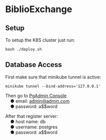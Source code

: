 # BiblioExchange

## Setup

To setup the K8S cluster just run:
```
bash ./deploy.sh
```

## Database Access

First make sure that minikube tunnel is active:

```
minikube tunnel --bind-address='127.0.0.1'
```

Then go to [PgAdmin Console](http://localhost:5050/browser/)  
&nbsp;&nbsp;&nbsp;&nbsp;● email: admin@admin.com  
&nbsp;&nbsp;&nbsp;&nbsp;● password: a$$word


After that register server:  
&nbsp;&nbsp;&nbsp;&nbsp;● host name: db  
&nbsp;&nbsp;&nbsp;&nbsp;● username: postgres  
&nbsp;&nbsp;&nbsp;&nbsp;● password: a$$word


